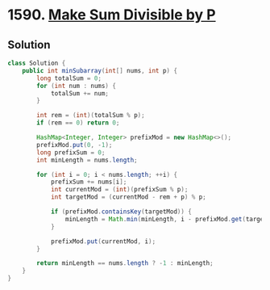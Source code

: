 # 1590. [Make Sum Divisible by P](https://leetcode.com/problems/make-sum-divisible-by-p/description/?envType=daily-question&envId=2024-10-03)

## Solution

```java
class Solution {
    public int minSubarray(int[] nums, int p) {
        long totalSum = 0;
        for (int num : nums) {
            totalSum += num;
        }

        int rem = (int)(totalSum % p);
        if (rem == 0) return 0;

        HashMap<Integer, Integer> prefixMod = new HashMap<>();
        prefixMod.put(0, -1);
        long prefixSum = 0;
        int minLength = nums.length;

        for (int i = 0; i < nums.length; ++i) {
            prefixSum += nums[i];
            int currentMod = (int)(prefixSum % p);
            int targetMod = (currentMod - rem + p) % p;

            if (prefixMod.containsKey(targetMod)) {
                minLength = Math.min(minLength, i - prefixMod.get(targetMod));
            }

            prefixMod.put(currentMod, i);
        }

        return minLength == nums.length ? -1 : minLength;
    }
}
```
